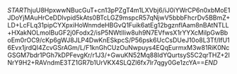 $START$hjuU8HpxwwNBucGuT+cn13pPZgT4m1LXVbj6/iJ0iYWrCP6n0xbMoE1JDoYjMAuHrCeDDlvpid5kAts0BTcLGZ9mspcR57qNjwV5bbbFhcrDv5BBmZ+LD+LcFLq31pipCYXpxiHoWnmdeHBGvQ1Fuik6atEg12bgznflAam8nBAtNTLL+HXakNOLmoIBuGF2j0Fodx2/isP5NWtIIiw8uh9N7EVfwsX1rYYXcMilpGwBboEm0rOC9/cKp6gWJ8JLP4DwKnESkpcS/P56psk6UcCsDUeJ10o8L3Tf/IfU16Evx1jrdQl4ZcvGSrAGm/L/F1knGhCUzOuNwpuys4EQqEurmxM3w81RiK0NcGSGM7bdr1PGh7kDPFevgKr/r1J3/+GwuKN52Mq88IdYQurtsyS5C2qrTHZ+2INrY9H2+RAVndmE3TZ1GR7b1UrVKX4SLQZl6fx7lr7qgy0Ge1zcYA==$END$